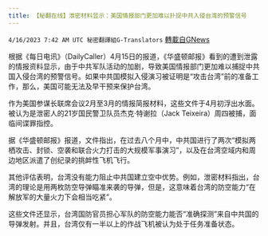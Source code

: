 ```yaml
---
title: 【秘翻在线】泄密材料显示：美国情报部门更加难以扑捉中共入侵台湾的预警信号
---
```

`4/16/2023 7:42 AM UTC 秘密翻譯組G-Translators` [轉載自GNews](https://gnews.org/articles/1166099)

根据《每日电讯》（DailyCaller）4月15日的报道，《华盛顿邮报》看到的遭到泄露的情报资料显示，由于中共军队活动的加剧，导致美国情报部门更加难以捕捉中共国入侵台湾的预警信号。如果中共国模拟入侵演习被证明是“攻击台湾”前的准备工作，那么，美国可能无法及早干预来保护台湾。

作为美国参谋长联席会议2月至3月的情报简报材料，这些文件于4月初浮出水面。被认为是泄密人的21岁国民警卫队员杰克·特谢拉（Jack Teixeira）周四被捕，面临间谍罪指控。

据《华盛顿邮报》报道，文件指出，在过去八个月中，中共国进行了两次“模拟两栖攻击、封锁、空袭和联合火力打击的大规模军事演习”，以及在台湾空域内和周边地区派遣了创纪录的挑衅性飞机飞行。

其他评估表明，台湾没有能力阻止中共国建立空中优势。例如，泄密材料指出，台湾的理论是用两枚防空导弹瞄准来袭的导弹，但是，这意味着台湾的防空能力“在解放军的大量火力下会相当吃紧”。

这些文件还显示，台湾国防官员担心军队的防空能力能否“准确探测”来自中共国的导弹发射。并且，台湾仅有一半以上的作战飞机被认为处于任务准备状态。
